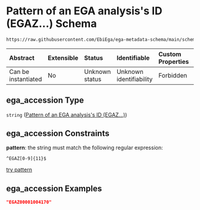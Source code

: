 # Pattern of an EGA analysis's ID (EGAZ...) Schema

```txt
https://raw.githubusercontent.com/EbiEga/ega-metadata-schema/main/schemas/EGA.analysis.json#/properties/object_id/allOf/1/properties/ega_accession
```



| Abstract            | Extensible | Status         | Identifiable            | Custom Properties | Additional Properties | Access Restrictions | Defined In                                                                       |
| :------------------ | :--------- | :------------- | :---------------------- | :---------------- | :-------------------- | :------------------ | :------------------------------------------------------------------------------- |
| Can be instantiated | No         | Unknown status | Unknown identifiability | Forbidden         | Allowed               | none                | [EGA.analysis.json\*](../../../schemas/EGA.analysis.json "open original schema") |

## ega\_accession Type

`string` ([Pattern of an EGA analysis's ID (EGAZ...)](ega-10-properties-objects-ids-block-allof-check-that-analysis-ega-id-egaz-is-correct-properties-pattern-of-an-ega-analysiss-id-egaz.md))

## ega\_accession Constraints

**pattern**: the string must match the following regular expression:&#x20;

```regexp
^EGAZ[0-9]{11}$
```

[try pattern](https://regexr.com/?expression=%5EEGAZ%5B0-9%5D%7B11%7D%24 "try regular expression with regexr.com")

## ega\_accession Examples

```json
"EGAZ00001004170"
```
